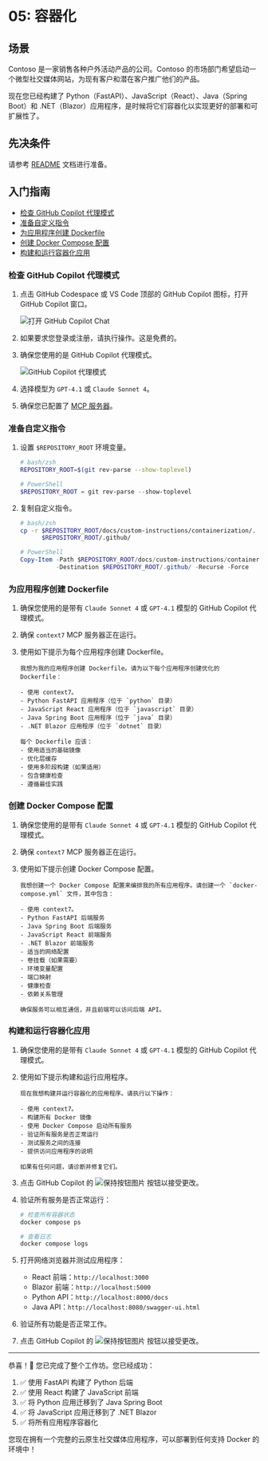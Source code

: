 # 05: 容器化

## 场景

Contoso 是一家销售各种户外活动产品的公司。Contoso 的市场部门希望启动一个微型社交媒体网站，为现有客户和潜在客户推广他们的产品。

现在您已经构建了 Python（FastAPI）、JavaScript（React）、Java（Spring Boot）和 .NET（Blazor）应用程序，是时候将它们容器化以实现更好的部署和可扩展性了。

## 先决条件

请参考 [README](../README.md) 文档进行准备。

## 入门指南

- [检查 GitHub Copilot 代理模式](#检查-github-copilot-代理模式)
- [准备自定义指令](#准备自定义指令)
- [为应用程序创建 Dockerfile](#为应用程序创建-dockerfile)
- [创建 Docker Compose 配置](#创建-docker-compose-配置)
- [构建和运行容器化应用](#构建和运行容器化应用)

### 检查 GitHub Copilot 代理模式

1. 点击 GitHub Codespace 或 VS Code 顶部的 GitHub Copilot 图标，打开 GitHub Copilot 窗口。

   ![打开 GitHub Copilot Chat](./images/setup-02.png)

1. 如果要求您登录或注册，请执行操作。这是免费的。
1. 确保您使用的是 GitHub Copilot 代理模式。

   ![GitHub Copilot 代理模式](./images/setup-03.png)

1. 选择模型为 `GPT-4.1` 或 `Claude Sonnet 4`。
1. 确保您已配置了 [MCP 服务器](./00-setup.md#设置-mcp-服务器)。

### 准备自定义指令

1. 设置 `$REPOSITORY_ROOT` 环境变量。

   ```bash
   # bash/zsh
   REPOSITORY_ROOT=$(git rev-parse --show-toplevel)
   ```

   ```powershell
   # PowerShell
   $REPOSITORY_ROOT = git rev-parse --show-toplevel
   ```

1. 复制自定义指令。

    ```bash
    # bash/zsh
    cp -r $REPOSITORY_ROOT/docs/custom-instructions/containerization/. \
          $REPOSITORY_ROOT/.github/
    ```

    ```powershell
    # PowerShell
    Copy-Item -Path $REPOSITORY_ROOT/docs/custom-instructions/containerization/* `
              -Destination $REPOSITORY_ROOT/.github/ -Recurse -Force
    ```

### 为应用程序创建 Dockerfile

1. 确保您使用的是带有 `Claude Sonnet 4` 或 `GPT-4.1` 模型的 GitHub Copilot 代理模式。
1. 确保 `context7` MCP 服务器正在运行。
1. 使用如下提示为每个应用程序创建 Dockerfile。

    ```text
    我想为我的应用程序创建 Dockerfile。请为以下每个应用程序创建优化的 Dockerfile：
    
    - 使用 context7。
    - Python FastAPI 应用程序（位于 `python` 目录）
    - JavaScript React 应用程序（位于 `javascript` 目录）
    - Java Spring Boot 应用程序（位于 `java` 目录）
    - .NET Blazor 应用程序（位于 `dotnet` 目录）
    
    每个 Dockerfile 应该：
    - 使用适当的基础镜像
    - 优化层缓存
    - 使用多阶段构建（如果适用）
    - 包含健康检查
    - 遵循最佳实践
    ```

### 创建 Docker Compose 配置

1. 确保您使用的是带有 `Claude Sonnet 4` 或 `GPT-4.1` 模型的 GitHub Copilot 代理模式。
1. 确保 `context7` MCP 服务器正在运行。
1. 使用如下提示创建 Docker Compose 配置。

    ```text
    我想创建一个 Docker Compose 配置来编排我的所有应用程序。请创建一个 `docker-compose.yml` 文件，其中包含：
    
    - 使用 context7。
    - Python FastAPI 后端服务
    - Java Spring Boot 后端服务
    - JavaScript React 前端服务
    - .NET Blazor 前端服务
    - 适当的网络配置
    - 卷挂载（如果需要）
    - 环境变量配置
    - 端口映射
    - 健康检查
    - 依赖关系管理
    
    确保服务可以相互通信，并且前端可以访问后端 API。
    ```

### 构建和运行容器化应用

1. 确保您使用的是带有 `Claude Sonnet 4` 或 `GPT-4.1` 模型的 GitHub Copilot 代理模式。
1. 使用如下提示构建和运行应用程序。

    ```text
    现在我想构建并运行容器化的应用程序。请执行以下操作：
    
    - 使用 context7。
    - 构建所有 Docker 镜像
    - 使用 Docker Compose 启动所有服务
    - 验证所有服务是否正常运行
    - 测试服务之间的连接
    - 提供访问应用程序的说明
    
    如果有任何问题，请诊断并修复它们。
    ```

1. 点击 GitHub Copilot 的 ![保持按钮图片](https://img.shields.io/badge/keep-blue) 按钮以接受更改。
1. 验证所有服务是否正常运行：

    ```bash
    # 检查所有容器状态
    docker compose ps
    
    # 查看日志
    docker compose logs
    ```

1. 打开网络浏览器并测试应用程序：
   - React 前端：`http://localhost:3000`
   - Blazor 前端：`http://localhost:5000`
   - Python API：`http://localhost:8000/docs`
   - Java API：`http://localhost:8080/swagger-ui.html`

1. 验证所有功能是否正常工作。
1. 点击 GitHub Copilot 的 ![保持按钮图片](https://img.shields.io/badge/keep-blue) 按钮以接受更改。

---

恭喜！🎉 您已完成了整个工作坊。您已经成功：

1. ✅ 使用 FastAPI 构建了 Python 后端
2. ✅ 使用 React 构建了 JavaScript 前端
3. ✅ 将 Python 应用迁移到了 Java Spring Boot
4. ✅ 将 JavaScript 应用迁移到了 .NET Blazor
5. ✅ 将所有应用程序容器化

您现在拥有一个完整的云原生社交媒体应用程序，可以部署到任何支持 Docker 的环境中！